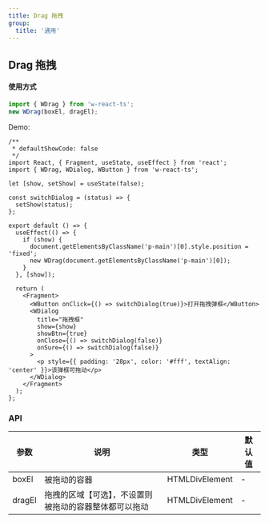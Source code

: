 ```yaml
---
title: Drag 拖拽
group:
  title: '通用'
---
```


## Drag 拖拽

#### 使用方式

```js
import { WDrag } from 'w-react-ts';
new WDrag(boxEl, dragEl);
```

Demo:

```tsx
/**
 * defaultShowCode: false
 */
import React, { Fragment, useState, useEffect } from 'react';
import { WDrag, WDialog, WButton } from 'w-react-ts';

let [show, setShow] = useState(false);

const switchDialog = (status) => {
  setShow(status);
};

export default () => {
  useEffect(() => {
    if (show) {
      document.getElementsByClassName('p-main')[0].style.position = 'fixed';
      new WDrag(document.getElementsByClassName('p-main')[0]);
    }
  }, [show]);

  return (
    <Fragment>
      <WButton onClick={() => switchDialog(true)}>打开拖拽弹框</WButton>
      <WDialog
        title="拖拽框"
        show={show}
        showBtn={true}
        onClose={() => switchDialog(false)}
        onSure={() => switchDialog(false)}
      >
        <p style={{ padding: '28px', color: '#fff', textAlign: 'center' }}>该弹框可拖动</p>
      </WDialog>
    </Fragment>
  );
};
```

### API

| 参数   | 说明                                                   | 类型           | 默认值 |
| ------ | ------------------------------------------------------ | -------------- | ------ |
| boxEl  | 被拖动的容器                                           | HTMLDivElement | -      |
| dragEl | 拖拽的区域【可选】，不设置则被拖动的容器整体都可以拖动 | HTMLDivElement | -      |

